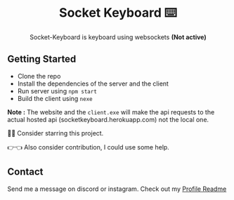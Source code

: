 <p align="center">
  <h1 align="center">Socket Keyboard ⌨️</h1>
  <p align="center">
    Socket-Keyboard is keyboard using websockets <b>(Not active)</b>
  </p>
</p>

## Getting Started
- Clone the repo
- Install the dependencies of the server and the client
- Run server using `npm start`
- Build the client using `nexe`

**Note :** The website and the `client.exe` will make the api requests to the actual hosted api (socketkeyboard.herokuapp.com) not the local one.

🙏🥺 Consider starring this project.

👉👈 Also consider contribution, I could use some help.

## Contact
Send me a message on discord or instagram. Check out my [Profile Readme](https://github.com/captainAyan)
